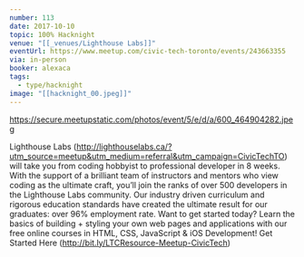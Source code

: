 ```yaml
---
number: 113
date: 2017-10-10
topic: 100% Hacknight
venue: "[[_venues/Lighthouse Labs]]"
eventUrl: https://www.meetup.com/civic-tech-toronto/events/243663355
via: in-person
booker: alexaca
tags:
  - type/hacknight
image: "[[hacknight_00.jpeg]]"
---
```


https://secure.meetupstatic.com/photos/event/5/e/d/a/600_464904282.jpeg

Lighthouse Labs (http://lighthouselabs.ca/?utm_source=meetup&utm_medium=referral&utm_campaign=CivicTechTO) will take you from coding hobbyist to professional developer in 8 weeks. With the support of a brilliant team of instructors and mentors who view coding as the ultimate craft, you’ll join the ranks of over 500 developers in the Lighthouse Labs community. Our industry driven curriculum and rigorous education standards have created the ultimate result for our graduates: over 96% employment rate. Want to get started today? Learn the basics of building + styling your own web pages and applications with our free online courses in HTML, CSS, JavaScript & iOS Development! Get Started Here (http://bit.ly/LTCResource-Meetup-CivicTech)
